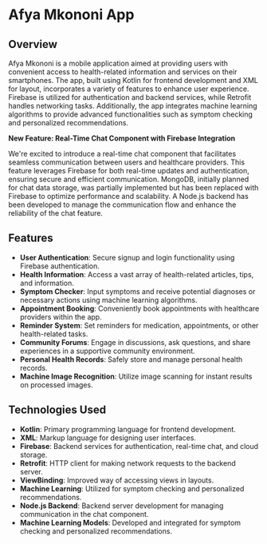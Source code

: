 # Afya Mkononi App

## Overview

Afya Mkononi is a mobile application aimed at providing users with convenient access to health-related information and services on their smartphones. The app, built using Kotlin for frontend development and XML for layout, incorporates a variety of features to enhance user experience. Firebase is utilized for authentication and backend services, while Retrofit handles networking tasks. Additionally, the app integrates machine learning algorithms to provide advanced functionalities such as symptom checking and personalized recommendations.

**New Feature: Real-Time Chat Component with Firebase Integration**

We're excited to introduce a real-time chat component that facilitates seamless communication between users and healthcare providers. This feature leverages Firebase for both real-time updates and authentication, ensuring secure and efficient communication. MongoDB, initially planned for chat data storage, was partially implemented but has been replaced with Firebase to optimize performance and scalability. A Node.js backend has been developed to manage the communication flow and enhance the reliability of the chat feature.

## Features

- **User Authentication**: Secure signup and login functionality using Firebase authentication.
- **Health Information**: Access a vast array of health-related articles, tips, and information.
- **Symptom Checker**: Input symptoms and receive potential diagnoses or necessary actions using machine learning algorithms.
- **Appointment Booking**: Conveniently book appointments with healthcare providers within the app.
- **Reminder System**: Set reminders for medication, appointments, or other health-related tasks.
- **Community Forums**: Engage in discussions, ask questions, and share experiences in a supportive community environment.
- **Personal Health Records**: Safely store and manage personal health records.
- **Machine Image Recognition**: Utilize image scanning for instant results on processed images.

## Technologies Used

- **Kotlin**: Primary programming language for frontend development.
- **XML**: Markup language for designing user interfaces.
- **Firebase**: Backend services for authentication, real-time chat, and cloud storage.
- **Retrofit**: HTTP client for making network requests to the backend server.
- **ViewBinding**: Improved way of accessing views in layouts.
- **Machine Learning**: Utilized for symptom checking and personalized recommendations.
- **Node.js Backend**: Backend server development for managing communication in the chat component.
- **Machine Learning Models**: Developed and integrated for symptom checking and personalized recommendations.
